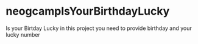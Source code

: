 # neogcampIsYourBirthdayLucky
Is your Birtday Lucky
in this project  you need to provide birthday and your lucky number 

